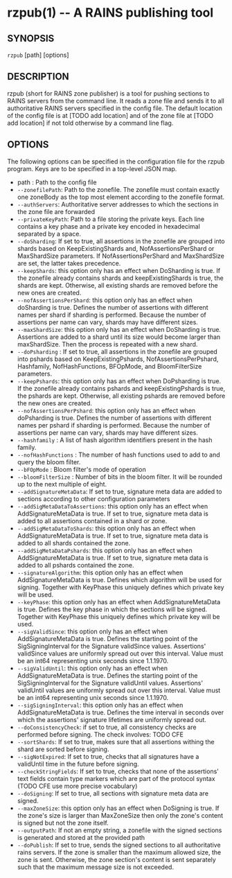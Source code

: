 rzpub(1) -- A RAINS publishing tool
===========================

## SYNOPSIS

`rzpub` [path] [options]

## DESCRIPTION

rzpub (short for RAINS zone publisher) is a tool for pushing sections to RAINS
servers from the command line. It reads a zone file and sends it to all
authoritative RAINS servers specified in the config file. The default location
of the config file is at [TODO add location] and of the zone file at [TODO add
location] if not told otherwise by a command line flag.

## OPTIONS

The following options can be specified in the configuration file for the rzpub
program. Keys are to be specified in a top-level JSON map.

* path : Path to the config file
* `--zonefilePath`: Path to the zonefile. The zonefile must contain exactly one zoneBody as the top
  most element according to the zonefile format.
* `--authServers`: Authoritative server addresses to which the sections in the zone file are forwarded
* `--privateKeyPath`: Path to a file storing the private keys. Each line contains a key phase and a
  private key encoded in hexadecimal separated by a space.
* `--doSharding`: If set to true, all assertions in the zonefile are grouped into shards based on
  KeepExistingShards and, NofAssertionsPerShard or MaxShardSize parameters. If NofAssertionsPerShard
  and MaxShardSize are set, the latter takes precedence.
* `--keepShards`: this option only has an effect when DoSharding is true. If the zonefile
  already contains shards and keepExistingShards is true, the shards are kept. Otherwise, all
  existing shards are removed before the new ones are created.
* `--nofAssertionsPerShard`: this option only has an effect when doSharding is true. Defines the
  number of assertions with different names per shard if sharding is performed. Because the number
  of assertions per name can vary, shards may have different sizes.
* `--maxShardSize`: this option only has an effect when DoSharding is true. Assertions are added to a
  shard until its size would become larger than maxShardSize. Then the process is repeated with a
  new shard.
* `--doPsharding` : If set to true, all assertions in the zonefile are grouped into pshards based on
  KeepExistingPshards, NofAssertionsPerPshard, Hashfamily, NofHashFunctions, BFOpMode, and
  BloomFilterSize parameters.
* `--keepPshards`: this option only has an effect when DoPsharding is true. If the zonefile
  already contains pshards and keepExistingPshards is true, the pshards are kept. Otherwise, all
  existing pshards are removed before the new ones are created.
* `--nofAssertionsPerPshard`: this option only has an effect when doPsharding is true. Defines the
  number of assertions with different names per pshard if sharding is performed. Because the number
  of assertions per name can vary, shards may have different sizes.
* `--hashfamily` : A list of hash algorithm identifiers present in the hash family.
* `--nofHashFunctions` : The number of hash functions used to add to and query the bloom filter.
* `--bFOpMode` : Bloom filter's mode of operation
* `--bloomFilterSize` : Number of bits in the bloom filter. It will be rounded up to the next multiple
  of eight.
* `--addSignatureMetaData`: If set to true, signature meta data are added to sections according to
  other configuration parameters
* `--addSigMetaDataToAssertions`: this option only has an effect when AddSignatureMetaData is true. If
  set to true, signature meta data is added to all assertions contained in a shard or zone.
* `--addSigMetaDataToShards`: this option only has an effect when AddSignatureMetaData is true. If set
  to true, signature meta data is added to all shards contained the zone.
* `--addSigMetaDataPshards`: this option only has an effect when AddSignatureMetaData is true. If set
  to true, signature meta data is added to all pshards contained the zone.
* `--signatureAlgorithm`: this option only has an effect when AddSignatureMetaData is true. Defines
  which algorithm will be used for signing. Together with KeyPhase this uniquely defines which
  private key will be used.
* `--keyPhase`: this option only has an effect when AddSignatureMetaData is true. Defines the key
  phase in which the sections will be signed. Together with KeyPhase this uniquely defines which
  private key will be used.
* `--sigValidSince`: this option only has an effect when AddSignatureMetaData is true. Defines the
  starting point of the SigSigningInterval for the Signature validSince values. Assertions'
  validSince values are uniformly spread out over this interval. Value must be an int64 representing
  unix seconds since 1.1.1970.
* `--sigValidUntil`: this option only has an effect when AddSignatureMetaData is true. Defines the
  starting point of the SigSigningInterval for the Signature validUntil values. Assertions'
  validUntil values are uniformly spread out over this interval. Value must be an int64 representing
  unix seconds since 1.1.1970.
* `--sigSigningInterval`: this option only has an effect when AddSignatureMetaData is true. Defines
  the time interval in seconds over which the assertions' signature lifetimes are uniformly spread
  out.
* `--doConsistencyCheck`: if set to true, all consistency checks are performed before signing. The
  check involves: TODO CFE
* `--sortShards`: If set to true, makes sure that all assertions withing the shard are sorted before
  signing.
* `--sigNotExpired`: If set to true, checks that all signatures have a validUntil time in the future
  before signing.
* `--checkStringFields`: If set to true, checks that none of the assertions' text fields contain
  type markers which are part of the protocol syntax (TODO CFE use more precise
  vocabulary)
* `--doSigning`: If set to true, all sections with signature meta data are signed.
* `--maxZoneSize`: this option only has an effect when DoSigning is true. If the zone's size is larger
  than MaxZoneSize then only the zone's content is signed but not the zone itself.
* `--outputPath`: If not an empty string, a zonefile with the signed sections is generated and
  stored at the provided path
* `--doPublish`: If set to true, sends the signed sections to all authoritative rains servers. If the
  zone is smaller than the maximum allowed size, the zone is sent. Otherwise, the zone section's
  content is sent separately such that the maximum message size is not exceeded.
